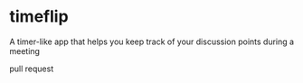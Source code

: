 # timeflip
A timer-like app that helps you keep track of your discussion points during a meeting

pull request